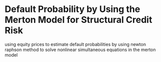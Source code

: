 # Default Probability by Using the Merton Model for Structural Credit Risk
using equity prices to estimate default probabilities by using newton raphson method to solve nonlinear simultaneous equations in the merton model
